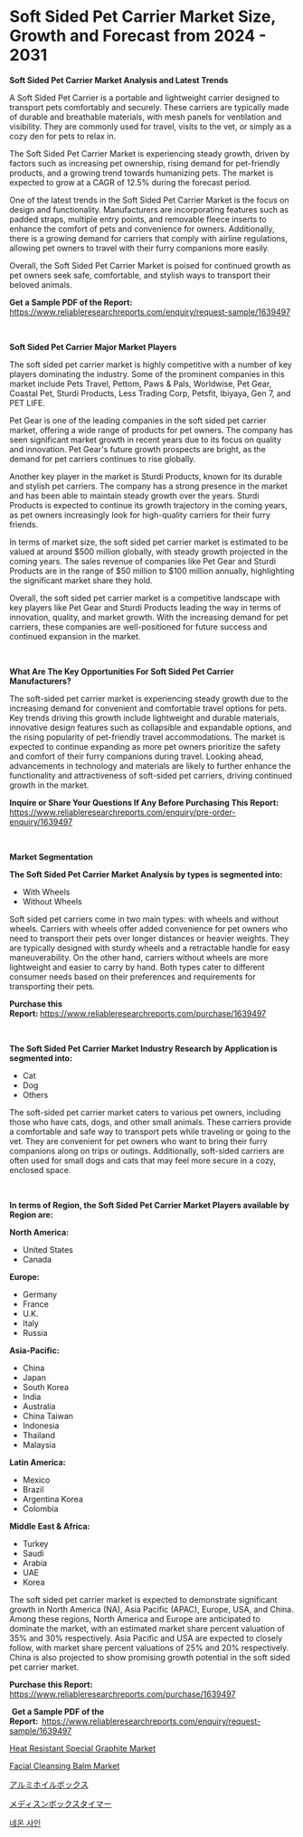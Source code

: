 <p><h1>Soft Sided Pet Carrier Market Size, Growth and Forecast from 2024 - 2031</h1></p><p><strong>Soft Sided Pet Carrier Market Analysis and Latest Trends</strong></p>
<p><p>A Soft Sided Pet Carrier is a portable and lightweight carrier designed to transport pets comfortably and securely. These carriers are typically made of durable and breathable materials, with mesh panels for ventilation and visibility. They are commonly used for travel, visits to the vet, or simply as a cozy den for pets to relax in.</p><p>The Soft Sided Pet Carrier Market is experiencing steady growth, driven by factors such as increasing pet ownership, rising demand for pet-friendly products, and a growing trend towards humanizing pets. The market is expected to grow at a CAGR of 12.5% during the forecast period.</p><p>One of the latest trends in the Soft Sided Pet Carrier Market is the focus on design and functionality. Manufacturers are incorporating features such as padded straps, multiple entry points, and removable fleece inserts to enhance the comfort of pets and convenience for owners. Additionally, there is a growing demand for carriers that comply with airline regulations, allowing pet owners to travel with their furry companions more easily.</p><p>Overall, the Soft Sided Pet Carrier Market is poised for continued growth as pet owners seek safe, comfortable, and stylish ways to transport their beloved animals.</p></p>
<p><strong>Get a Sample PDF of the Report:&nbsp;</strong> <a href="https://www.reliableresearchreports.com/enquiry/request-sample/1639497">https://www.reliableresearchreports.com/enquiry/request-sample/1639497</a></p>
<p>&nbsp;</p>
<p><strong>Soft Sided Pet Carrier Major Market Players</strong></p>
<p><p>The soft sided pet carrier market is highly competitive with a number of key players dominating the industry. Some of the prominent companies in this market include Pets Travel, Pettom, Paws & Pals, Worldwise, Pet Gear, Coastal Pet, Sturdi Products, Less Trading Corp, Petsfit, Ibiyaya, Gen 7, and PET LIFE.</p><p>Pet Gear is one of the leading companies in the soft sided pet carrier market, offering a wide range of products for pet owners. The company has seen significant market growth in recent years due to its focus on quality and innovation. Pet Gear's future growth prospects are bright, as the demand for pet carriers continues to rise globally.</p><p>Another key player in the market is Sturdi Products, known for its durable and stylish pet carriers. The company has a strong presence in the market and has been able to maintain steady growth over the years. Sturdi Products is expected to continue its growth trajectory in the coming years, as pet owners increasingly look for high-quality carriers for their furry friends.</p><p>In terms of market size, the soft sided pet carrier market is estimated to be valued at around $500 million globally, with steady growth projected in the coming years. The sales revenue of companies like Pet Gear and Sturdi Products are in the range of $50 million to $100 million annually, highlighting the significant market share they hold.</p><p>Overall, the soft sided pet carrier market is a competitive landscape with key players like Pet Gear and Sturdi Products leading the way in terms of innovation, quality, and market growth. With the increasing demand for pet carriers, these companies are well-positioned for future success and continued expansion in the market.</p></p>
<p>&nbsp;</p>
<p><strong>What Are The Key Opportunities For Soft Sided Pet Carrier Manufacturers?</strong></p>
<p><p>The soft-sided pet carrier market is experiencing steady growth due to the increasing demand for convenient and comfortable travel options for pets. Key trends driving this growth include lightweight and durable materials, innovative design features such as collapsible and expandable options, and the rising popularity of pet-friendly travel accommodations. The market is expected to continue expanding as more pet owners prioritize the safety and comfort of their furry companions during travel. Looking ahead, advancements in technology and materials are likely to further enhance the functionality and attractiveness of soft-sided pet carriers, driving continued growth in the market.</p></p>
<p><strong>Inquire or Share Your Questions If Any Before Purchasing This Report:</strong> <a href="https://www.reliableresearchreports.com/enquiry/pre-order-enquiry/1639497">https://www.reliableresearchreports.com/enquiry/pre-order-enquiry/1639497</a></p>
<p>&nbsp;</p>
<p><strong>Market Segmentation</strong></p>
<p><strong>The Soft Sided Pet Carrier Market Analysis by types is segmented into:</strong></p>
<p><ul><li>With Wheels</li><li>Without Wheels</li></ul></p>
<p><p>Soft sided pet carriers come in two main types: with wheels and without wheels. Carriers with wheels offer added convenience for pet owners who need to transport their pets over longer distances or heavier weights. They are typically designed with sturdy wheels and a retractable handle for easy maneuverability. On the other hand, carriers without wheels are more lightweight and easier to carry by hand. Both types cater to different consumer needs based on their preferences and requirements for transporting their pets.</p></p>
<p><strong>Purchase this Report:&nbsp;</strong><a href="https://www.reliableresearchreports.com/purchase/1639497">https://www.reliableresearchreports.com/purchase/1639497</a></p>
<p>&nbsp;</p>
<p><strong>The Soft Sided Pet Carrier Market Industry Research by Application is segmented into:</strong></p>
<p><ul><li>Cat</li><li>Dog</li><li>Others</li></ul></p>
<p><p>The soft-sided pet carrier market caters to various pet owners, including those who have cats, dogs, and other small animals. These carriers provide a comfortable and safe way to transport pets while traveling or going to the vet. They are convenient for pet owners who want to bring their furry companions along on trips or outings. Additionally, soft-sided carriers are often used for small dogs and cats that may feel more secure in a cozy, enclosed space.</p></p>
<p>&nbsp;</p>
<p><strong>In terms of Region, the Soft Sided Pet Carrier Market Players available by Region are:</strong></p>
<p>
    <p> <strong> North America: </strong>
        <ul>
            <li>United States</li>
            <li>Canada</li>
        </ul>
        </p> 
    <p> <strong> Europe: </strong>
        <ul>
            <li>Germany</li>
            <li>France</li>
            <li>U.K.</li>
            <li>Italy</li>
            <li>Russia</li>
        </ul>
        </p> 
    <p> <strong> Asia-Pacific: </strong>
        <ul>
            <li>China</li>
            <li>Japan</li>
            <li>South Korea</li>
            <li>India</li>
            <li>Australia</li>
            <li>China Taiwan</li>
            <li>Indonesia</li>
            <li>Thailand</li>
            <li>Malaysia</li>
        </ul>
        </p> 
    <p> <strong> Latin America: </strong>
        <ul>
            <li>Mexico</li>
            <li>Brazil</li>
            <li>Argentina Korea</li>
            <li>Colombia</li>
        </ul>
        </p> 
    <p> <strong> Middle East & Africa: </strong>
        <ul>
            <li>Turkey</li>
            <li>Saudi</li>
            <li>Arabia</li>
            <li>UAE</li>
            <li>Korea</li>
        </ul>
    </p>
    </p>
<p><p>The soft sided pet carrier market is expected to demonstrate significant growth in North America (NA), Asia Pacific (APAC), Europe, USA, and China. Among these regions, North America and Europe are anticipated to dominate the market, with an estimated market share percent valuation of 35% and 30% respectively. Asia Pacific and USA are expected to closely follow, with market share percent valuations of 25% and 20% respectively. China is also projected to show promising growth potential in the soft sided pet carrier market.</p></p>
<p><strong>Purchase this Report: </strong><a href="https://www.reliableresearchreports.com/purchase/1639497">https://www.reliableresearchreports.com/purchase/1639497</a></p>
<p>&nbsp;<strong>Get a Sample PDF of the Report:&nbsp;&nbsp;</strong><a href="https://www.reliableresearchreports.com/enquiry/request-sample/1639497">https://www.reliableresearchreports.com/enquiry/request-sample/1639497</a></p>
<p><strong></strong></p>
<p><p><a href="https://issuu.com/reportprime-2/docs/heat-resistant-special-graphite-market-size-2030.p">Heat Resistant Special Graphite Market</a></p><p><a href="https://github.com/Airanohannonzb68e5pb53oc1/Market-Research-Report-List-1/blob/main/facial-cleansing-balm-market.md">Facial Cleansing Balm Market</a></p><p><a href="https://github.com/bucuel854722/Market-Research-Report-List-1/blob/main/87045595547.md">アルミホイルボックス</a></p><p><a href="https://github.com/xemfu2379520/Market-Research-Report-List-1/blob/main/17972285546.md">メディスンボックスタイマー</a></p><p><a href="https://github.com/bvubpqd5241630/Market-Research-Report-List-1/blob/main/73302095195.md">네온 사인</a></p></p>
